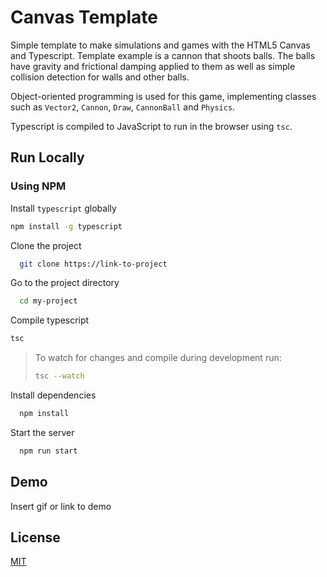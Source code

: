 
# Canvas Template

Simple template to make simulations and games with the HTML5 Canvas and Typescript. Template example is 
a cannon that shoots balls. The balls have gravity and frictional damping applied to them 
as well as simple collision detection for walls and other balls.

Object-oriented programming is used for this game, implementing classes such as `Vector2`, `Cannon`,
`Draw`, `CannonBall` and `Physics`. 

Typescript is compiled to JavaScript to run in the browser using `tsc`. 


## Run Locally
### Using NPM
Install `typescript` globally
```bash
npm install -g typescript
```

Clone the project

```bash
  git clone https://link-to-project
```

Go to the project directory

```bash
  cd my-project
```

Compile typescript
```bash
tsc
```
> To watch for changes and compile during development run: 
> ```bash
> tsc --watch
> ```

Install dependencies

```bash
  npm install
```

Start the server

```bash
  npm run start
```




## Demo

Insert gif or link to demo


## License

[MIT](https://choosealicense.com/licenses/mit/)

